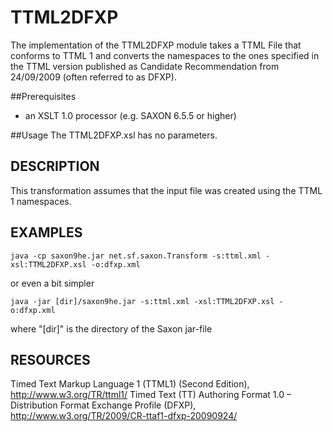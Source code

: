 # TTML2DFXP
The implementation of the TTML2DFXP module takes a TTML File that conforms to TTML 1 and converts the namespaces to the ones specified in the TTML version published as Candidate Recommendation from 24/09/2009 (often referred to as DFXP).

##Prerequisites
- an XSLT 1.0 processor (e.g. SAXON 6.5.5 or higher)

##Usage
The TTML2DFXP.xsl has no parameters.

## DESCRIPTION
This transformation assumes that the input file was created using the TTML 1 namespaces.

## EXAMPLES
    java -cp saxon9he.jar net.sf.saxon.Transform -s:ttml.xml -xsl:TTML2DFXP.xsl -o:dfxp.xml

or even a bit simpler    
    
    java -jar [dir]/saxon9he.jar -s:ttml.xml -xsl:TTML2DFXP.xsl -o:dfxp.xml

where "[dir]" is the directory of the Saxon jar-file


## RESOURCES     
Timed Text Markup Language 1 (TTML1) (Second Edition), http://www.w3.org/TR/ttml1/
Timed Text (TT) Authoring Format 1.0 – Distribution Format Exchange Profile (DFXP), http://www.w3.org/TR/2009/CR-ttaf1-dfxp-20090924/